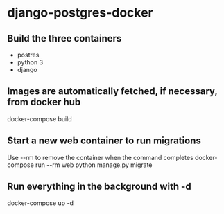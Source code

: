 # django-postgres-docker

## Build the three containers
- postres
- python 3
- django

## Images are automatically fetched, if necessary, from docker hub
docker-compose build

## Start a new web container to run migrations
Use --rm to remove the container when the command completes
docker-compose run --rm web python manage.py migrate

## Run everything in the background with -d
docker-compose up -d